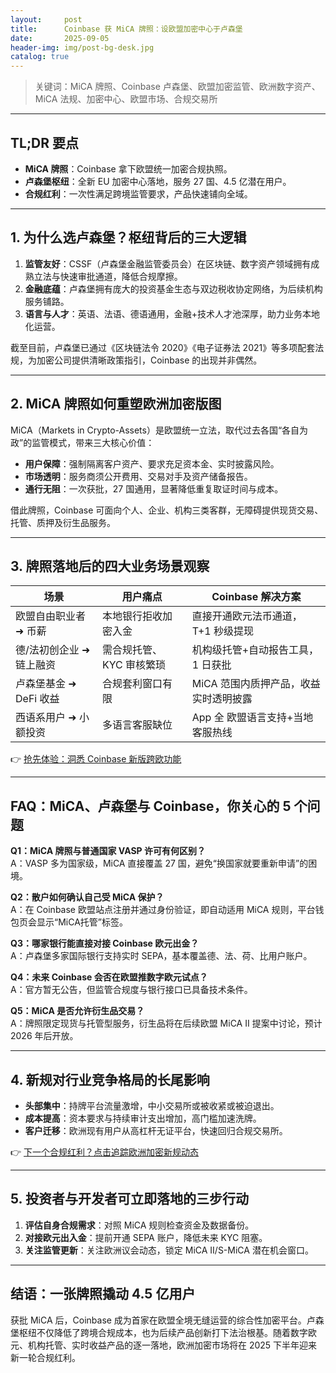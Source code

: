 ```yaml
---
layout:     post
title:      Coinbase 获 MiCA 牌照：设欧盟加密中心于卢森堡
date:       2025-09-05
header-img: img/post-bg-desk.jpg
catalog: true
---
```


> 关键词：MiCA 牌照、Coinbase 卢森堡、欧盟加密监管、欧洲数字资产、MiCA 法规、加密中心、欧盟市场、合规交易所

---

## TL;DR 要点
- **MiCA 牌照**：Coinbase 拿下欧盟统一加密合规执照。  
- **卢森堡枢纽**：全新 EU 加密中心落地，服务 27 国、4.5 亿潜在用户。  
- **合规红利**：一次性满足跨境监管要求，产品快速铺向全域。

---

## 1. 为什么选卢森堡？枢纽背后的三大逻辑

1. **监管友好**：CSSF（卢森堡金融监管委员会）在区块链、数字资产领域拥有成熟立法与快速审批通道，降低合规摩擦。
2. **金融底蕴**：卢森堡拥有庞大的投资基金生态与双边税收协定网络，为后续机构服务铺路。
3. **语言与人才**：英语、法语、德语通用，金融+技术人才池深厚，助力业务本地化运营。

截至目前，卢森堡已通过《区块链法令 2020》《电子证券法 2021》等多项配套法规，为加密公司提供清晰政策指引，Coinbase 的出现并非偶然。

---

## 2. MiCA 牌照如何重塑欧洲加密版图

MiCA（Markets in Crypto-Assets）是欧盟统一立法，取代过去各国“各自为政”的监管模式，带来三大核心价值：

- **用户保障**：强制隔离客户资产、要求充足资本金、实时披露风险。  
- **市场透明**：服务商须公开费用、交易对手及资产储备报告。  
- **通行无阻**：一次获批，27 国通用，显著降低重复取证时间与成本。

借此牌照，Coinbase 可面向个人、企业、机构三类客群，无障碍提供现货交易、托管、质押及衍生品服务。

---

## 3. 牌照落地后的四大业务场景观察

| 场景 | 用户痛点 | Coinbase 解决方案 |
|---|---|---|
| 欧盟自由职业者 ➜ 币薪 | 本地银行拒收加密入金 | 直接开通欧元法币通道，T+1 秒级提现 |
| 德/法初创企业 ➜ 链上融资 | 需合规托管、KYC 审核繁琐 | 机构级托管+自动报告工具，1 日获批 |
| 卢森堡基金 ➜ DeFi 收益 | 合规套利窗口有限 | MiCA 范围内质押产品，收益实时透明披露 |
| 西语系用户 ➜ 小额投资 | 多语言客服缺位 | App 全 欧盟语言支持+当地客服热线 |

👉 [抢先体验：洞悉 Coinbase 新版跨欧功能](https://okxdog.com/)

---

## FAQ：MiCA、卢森堡与 Coinbase，你关心的 5 个问题

**Q1：MiCA 牌照与普通国家 VASP 许可有何区别？**  
A：VASP 多为国家级，MiCA 直接覆盖 27 国，避免“换国家就要重新申请”的困境。

**Q2：散户如何确认自己受 MiCA 保护？**  
A：在 Coinbase 欧盟站点注册并通过身份验证，即自动适用 MiCA 规则，平台钱包页会显示“MiCA托管”标签。

**Q3：哪家银行能直接对接 Coinbase 欧元出金？**  
A：卢森堡多家国际银行支持实时 SEPA，基本覆盖德、法、荷、比用户账户。

**Q4：未来 Coinbase 会否在欧盟推数字欧元试点？**  
A：官方暂无公告，但监管合规度与银行接口已具备技术条件。

**Q5：MiCA 是否允许衍生品交易？**  
A：牌照限定现货与托管型服务，衍生品将在后续欧盟 MiCA II 提案中讨论，预计 2026 年后开放。

---

## 4. 新规对行业竞争格局的长尾影响

- **头部集中**：持牌平台流量激增，中小交易所或被收紧或被迫退出。  
- **成本提高**：资本要求与持续审计支出增加，高门槛加速洗牌。  
- **客户迁移**：欧洲现有用户从高杠杆无证平台，快速回归合规交易所。

👉 [下一个合规红利？点击追踪欧洲加密新规动态](https://okxdog.com/)

---

## 5. 投资者与开发者可立即落地的三步行动

1. **评估自身合规需求**：对照 MiCA 规则检查资金及数据备份。  
2. **对接欧元出入金**：提前开通 SEPA 账户，降低未来 KYC 阻塞。  
3. **关注监管更新**：关注欧洲议会动态，锁定 MiCA II/S-MiCA 潜在机会窗口。

---

## 结语：一张牌照撬动 4.5 亿用户

获批 MiCA 后，Coinbase 成为首家在欧盟全境无缝运营的综合性加密平台。卢森堡枢纽不仅降低了跨境合规成本，也为后续产品创新打下法治根基。随着数字欧元、机构托管、实时收益产品的逐一落地，欧洲加密市场将在 2025 下半年迎来新一轮合规红利。